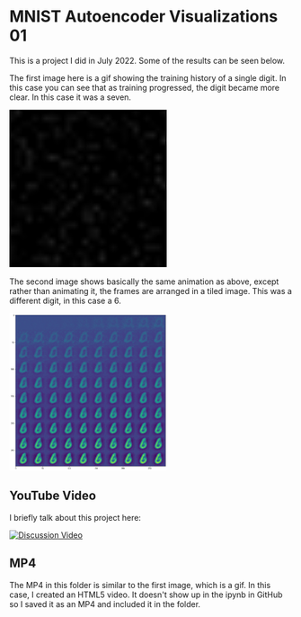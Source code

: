 # MNIST Autoencoder Visualizations 01

This is a project I did in July 2022. Some of the results can be seen below.

The first image here is a gif showing the training history of a single digit. In this case you can see that as training progressed, the digit became more clear. In this case it was a seven.

<img src="https://github.com/Kinvert/resume/blob/main/ml/autoencoders/mnist_visualizations_1_train_history/single_digit.gif" width="280" height="280"/>

The second image shows basically the same animation as above, except rather than animating it, the frames are arranged in a tiled image. This was a different digit, in this case a 6.

<img src="https://github.com/Kinvert/resume/blob/main/ml/autoencoders/mnist_visualizations_1_train_history/train_history.png" width="280" height="280"/>

## YouTube Video

I briefly talk about this project here:

[![Discussion Video](https://img.youtube.com/vi/L52H2fggL5U/0.jpg)](https://www.youtube.com/watch?v=L52H2fggL5U&t=16s "Discussion Video")

## MP4

The MP4 in this folder is similar to the first image, which is a gif. In this case, I created an HTML5 video. It doesn't show up in the ipynb in GitHub so I saved it as an MP4 and included it in the folder.
